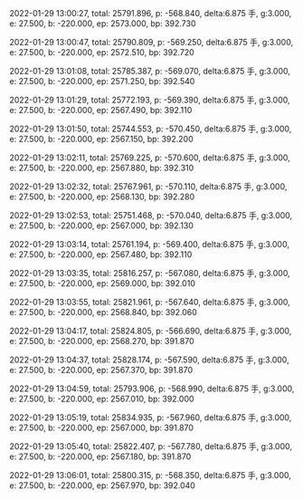 2022-01-29 13:00:27, total: 25791.896, p: -568.840, delta:6.875 手, g:3.000, e: 27.500, b: -220.000, ep: 2573.000, bp: 392.730

2022-01-29 13:00:47, total: 25790.809, p: -569.250, delta:6.875 手, g:3.000, e: 27.500, b: -220.000, ep: 2572.510, bp: 392.720

2022-01-29 13:01:08, total: 25785.387, p: -569.070, delta:6.875 手, g:3.000, e: 27.500, b: -220.000, ep: 2571.250, bp: 392.540

2022-01-29 13:01:29, total: 25772.193, p: -569.390, delta:6.875 手, g:3.000, e: 27.500, b: -220.000, ep: 2567.490, bp: 392.110

2022-01-29 13:01:50, total: 25744.553, p: -570.450, delta:6.875 手, g:3.000, e: 27.500, b: -220.000, ep: 2567.150, bp: 392.200

2022-01-29 13:02:11, total: 25769.225, p: -570.600, delta:6.875 手, g:3.000, e: 27.500, b: -220.000, ep: 2567.880, bp: 392.310

2022-01-29 13:02:32, total: 25767.961, p: -570.110, delta:6.875 手, g:3.000, e: 27.500, b: -220.000, ep: 2568.130, bp: 392.280

2022-01-29 13:02:53, total: 25751.468, p: -570.040, delta:6.875 手, g:3.000, e: 27.500, b: -220.000, ep: 2567.000, bp: 392.130

2022-01-29 13:03:14, total: 25761.194, p: -569.400, delta:6.875 手, g:3.000, e: 27.500, b: -220.000, ep: 2567.480, bp: 392.110

2022-01-29 13:03:35, total: 25816.257, p: -567.080, delta:6.875 手, g:3.000, e: 27.500, b: -220.000, ep: 2569.000, bp: 392.010

2022-01-29 13:03:55, total: 25821.961, p: -567.640, delta:6.875 手, g:3.000, e: 27.500, b: -220.000, ep: 2568.840, bp: 392.060

2022-01-29 13:04:17, total: 25824.805, p: -566.690, delta:6.875 手, g:3.000, e: 27.500, b: -220.000, ep: 2568.270, bp: 391.870

2022-01-29 13:04:37, total: 25828.174, p: -567.590, delta:6.875 手, g:3.000, e: 27.500, b: -220.000, ep: 2567.370, bp: 391.870

2022-01-29 13:04:59, total: 25793.906, p: -568.990, delta:6.875 手, g:3.000, e: 27.500, b: -220.000, ep: 2567.010, bp: 392.000

2022-01-29 13:05:19, total: 25834.935, p: -567.960, delta:6.875 手, g:3.000, e: 27.500, b: -220.000, ep: 2567.000, bp: 391.870

2022-01-29 13:05:40, total: 25822.407, p: -567.780, delta:6.875 手, g:3.000, e: 27.500, b: -220.000, ep: 2567.180, bp: 391.870

2022-01-29 13:06:01, total: 25800.315, p: -568.350, delta:6.875 手, g:3.000, e: 27.500, b: -220.000, ep: 2567.970, bp: 392.040